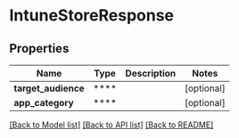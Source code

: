 # IntuneStoreResponse

## Properties
Name | Type | Description | Notes
------------ | ------------- | ------------- | -------------
**target_audience** | **** |  | [optional] 
**app_category** | **** |  | [optional] 

[[Back to Model list]](../README.md#documentation-for-models) [[Back to API list]](../README.md#documentation-for-api-endpoints) [[Back to README]](../README.md)

